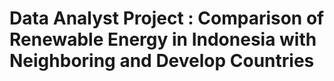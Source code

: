 # Data Analyst Project : Comparison of Renewable Energy in Indonesia with Neighboring and Develop Countries

